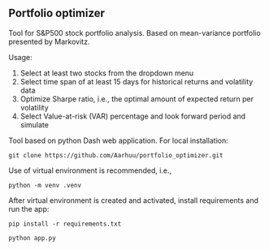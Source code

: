 ## Portfolio optimizer

Tool for S&P500 stock portfolio analysis. Based on mean-variance portfolio presented by Markovitz. 

Usage:

1. Select at least two stocks from the dropdown menu
2. Select time span of at least 15 days for historical returns and volatility data
3. Optimize Sharpe ratio, i.e., the optimal amount of expected return per volatility 
4. Select Value-at-risk (VAR) percentage and look forward period and simulate 

Tool based on python Dash web application. For local installation:

```
git clone https://github.com/Aarhuu/portfolio_optimizer.git
```

Use of virtual environment is recommended, i.e.,

```
python -m venv .venv
```

After virtual environment is created and activated, install requirements and run the app:

```
pip install -r requirements.txt

python app.py
```